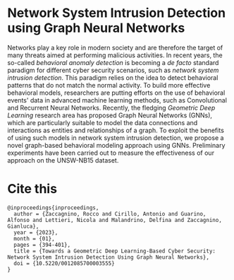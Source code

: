 # Network System Intrusion Detection using Graph Neural Networks
Networks play a key role in modern society and are therefore the target of many threats aimed at performing malicious activities. In recent years, the so-called *behavioral anomaly detection* is becoming a *de facto* standard paradigm for different cyber security scenarios, such as *network system intrusion detection*. 
This paradigm relies on the idea to detect behavioral patterns that do not match the normal activity. 
To build more effective behavioral models, researchers are putting efforts on the use of behavioral events' data in advanced machine learning methods, such as Convolutional and Recurrent Neural Networks. Recently, the fledging *Geometric Deep Learning* research area has proposed Graph Neural Networks (GNNs), which are particularly suitable to model the data connections and interactions as entities and relationships of a graph. To exploit the benefits of using such models in network system intrusion detection, we propose a novel graph-based behavioral modeling approach using GNNs.
Preliminary experiments have been carried out to measure the effectiveness of our approach on the UNSW-NB15 dataset. 

# Cite this
```   
@inproceedings{inproceedings,
  author = {Zaccagnino, Rocco and Cirillo, Antonio and Guarino, Alfonso and Lettieri, Nicola and Malandrino, Delfina and Zaccagnino, Gianluca},
  year = {2023},
  month = {01},
  pages = {394-401},
  title = {Towards a Geometric Deep Learning-Based Cyber Security: Network System Intrusion Detection Using Graph Neural Networks},
  doi = {10.5220/0012085700003555}
}
```
